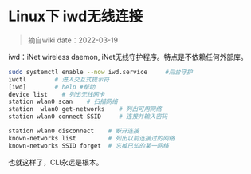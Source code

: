 # Linux下 iwd无线连接

> 摘自wiki
> date：2022-03-19

iwd：iNet wireless daemon, iNet无线守护程序。特点是不依赖任何外部库。

```bash
sudo systemctl enable --now iwd.service     #后台守护
iwctl        # 进入交互式提示符
[iwd]        # help #帮助
device list    # 列出无线网卡
station wlan0 scan    # 扫描网络
station  wlan0 get-networks    # 列出可用网络
station wlan0 connect SSID     # 连接并输入密码

station wlan0 disconnect    # 断开连接
known-networks list         # 列出以前连接过的网络
known-networks SSID forget  # 忘掉已知的某一网络
```

也就这样了，CLI永远是根本。
